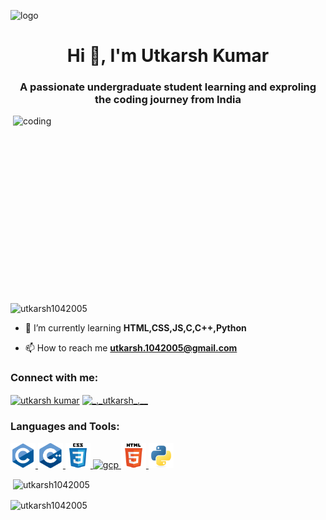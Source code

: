![logo]()
<h1 align="center">Hi 👋, I'm Utkarsh Kumar</h1>
<h3 align="center">A passionate undergraduate student learning and exproling the coding journey from India</h3>

<img align="right" alt="coding" width="500" height="300" src="https://raw.githubusercontent.com/gist/MedRedha/fd8e2481bde2610c96b9aafde543879c/raw/88624e8d31c4295973dcb7c900dacf0edc0a6d99/coding.gif" >

<p align="left"> <img src="https://komarev.com/ghpvc/?username=utkarsh1042005&label=Profile%20views&color=0e75b6&style=flat" alt="utkarsh1042005" /> </p>

- 🌱 I’m currently learning **HTML,CSS,JS,C,C++,Python**

- 📫 How to reach me **utkarsh.1042005@gmail.com**

<h3 align="left">Connect with me:</h3>
<p align="left">
<a href="https://www.linkedin.com/in/utkarsh-kumar-3801b227a/" target="blank"><img align="center" src="https://raw.githubusercontent.com/rahuldkjain/github-profile-readme-generator/master/src/images/icons/Social/linked-in-alt.svg" alt="utkarsh kumar" height="30" width="40" /></a>
<a href="https://instagram.com/_._utkarsh_.__" target="blank"><img align="center" src="https://raw.githubusercontent.com/rahuldkjain/github-profile-readme-generator/master/src/images/icons/Social/instagram.svg" alt="_._utkarsh_.__" height="30" width="40" /></a>
</p>

<h3 align="left">Languages and Tools:</h3>
<p align="left"> <a href="https://www.cprogramming.com/" target="_blank" rel="noreferrer"> <img src="https://raw.githubusercontent.com/devicons/devicon/master/icons/c/c-original.svg" alt="c" width="40" height="40"/> </a> <a href="https://www.w3schools.com/cpp/" target="_blank" rel="noreferrer"> <img src="https://raw.githubusercontent.com/devicons/devicon/master/icons/cplusplus/cplusplus-original.svg" alt="cplusplus" width="40" height="40"/> </a> <a href="https://www.w3schools.com/css/" target="_blank" rel="noreferrer"> <img src="https://raw.githubusercontent.com/devicons/devicon/master/icons/css3/css3-original-wordmark.svg" alt="css3" width="40" height="40"/> </a> <a href="https://cloud.google.com" target="_blank" rel="noreferrer"> <img src="https://www.vectorlogo.zone/logos/google_cloud/google_cloud-icon.svg" alt="gcp" width="40" height="40"/> </a> <a href="https://www.w3.org/html/" target="_blank" rel="noreferrer"> <img src="https://raw.githubusercontent.com/devicons/devicon/master/icons/html5/html5-original-wordmark.svg" alt="html5" width="40" height="40"/> </a> <a href="https://www.python.org" target="_blank" rel="noreferrer"> <img src="https://raw.githubusercontent.com/devicons/devicon/master/icons/python/python-original.svg" alt="python" width="40" height="40"/> </a> </p>

<p>&nbsp;<img align="center" src="https://github-readme-stats.vercel.app/api?username=utkarsh1042005&show_icons=true&locale=en" alt="utkarsh1042005" /></p>

<p><img align="center" src="https://github-readme-streak-stats.herokuapp.com/?user=utkarsh1042005&" alt="utkarsh1042005" /></p>
